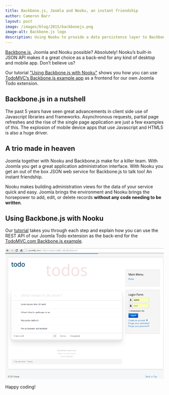 ```yaml
---
title: Backbone.js, Joomla and Nooku, an instant friendship
author: Cameron Barr
layout: post
image: /images/blog/2015/backbonejs.png
image-alt: Backbone.js logo
description: Using Nooku to provide a data persistence layer to Backbonejs Applications.
---
```

[Backbone.js](http://backbonejs.org/), Joomla and Nooku possible? Absolutely! Nooku’s built-in JSON API makes it a great choice as a back-end for any kind of desktop and mobile app. Don’t believe us?

Our tutorial ["Using Backbone.js with Nooku"](http://guides.nooku.org/tutorials/backbonejs-nooku-together.html) shows you how you can use [TodoMVC’s Backbone.js example app](http://todomvc.com/examples/backbone/) as a frontend for our own Joomla Todo extension.

<!--more-->

## Backbone.js in a nutshell

The past 5 years have seen great advancements in client side use of Javascript libraries and frameworks. Asynchronous requests, partial page refreshes and the rise of the single page application are just a few examples of this. The explosion of mobile device apps that use Javascript and HTML5 is also a huge driver.  

## A trio made in heaven

Joomla together with Nooku and Backbone.js make for a killer team. With Joomla you get a great application administration interface. With Nooku you get an out of the box JSON web service for Backbone.js to talk too! An instant friendship. 

Nooku makes building administration views for the data of your service quick and easy. Joomla brings the environment and Nooku brings the horsepower to add, edit, or delete records **without any code needing to be written**.

## Using Backbone.js with Nooku

Our [tutorial](http://guides.nooku.org/tutorials/backbonejs-nooku-together.html) takes you through each step and explain how you can use the REST API of our Joomla Todo extension as the back-end for the [TodoMVC.com Backbone.js example](http://todomvc.com/examples/backbone/). 

![List of tasks](/images/blog/2015/todomvc-with-com-todo-tasks.png)

Happy coding!
